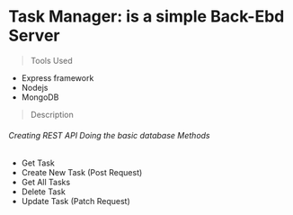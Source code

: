 # Task Manager: is a simple Back-Ebd Server
> Tools Used 
- Express framework
- Nodejs
- MongoDB

> Description
###### Creating REST API Doing the basic database Methods 
- Get Task
- Create New Task (Post Request) 
- Get All Tasks
- Delete Task
- Update Task (Patch Request)

